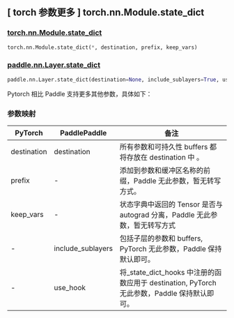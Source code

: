 ## [ torch 参数更多 ] torch.nn.Module.state_dict
### [torch.nn.Module.state_dict](https://pytorch.org/docs/stable/generated/torch.nn.Module.html#torch.nn.Module.state_dict)

```python
torch.nn.Module.state_dict(*, destination, prefix, keep_vars)
```

### [paddle.nn.Layer.state_dict](https://www.paddlepaddle.org.cn/documentation/docs/zh/api/paddle/nn/Layer_cn.html#state-dict-destination-none-include-sublayers-true-use-hook-true)

```python
paddle.nn.Layer.state_dict(destination=None, include_sublayers=True, use_hook=True)
```

Pytorch 相比 Paddle 支持更多其他参数，具体如下：

### 参数映射
| PyTorch       | PaddlePaddle | 备注                                                   |
| ------------- | ------------ | ------------------------------------------------------ |
| destination         | destination        | 所有参数和可持久性 buffers 都将存放在 destination 中 。     |
| prefix           | -        | 添加到参数和缓冲区名称的前缀，Paddle 无此参数，暂无转写方式。     |
| keep_vars           | -        |  状态字典中返回的 Tensor 是否与 autograd 分离，Paddle 无此参数，暂无转写方式     |
| -           | include_sublayers        | 包括子层的参数和 buffers, PyTorch 无此参数，Paddle 保持默认即可。     |
| -           | use_hook        | 将_state_dict_hooks 中注册的函数应用于 destination, PyTorch 无此参数，Paddle 保持默认即可。     |
